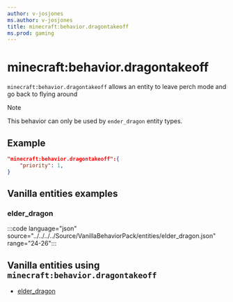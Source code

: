 ```yaml
---
author: v-josjones
ms.author: v-josjones
title: minecraft:behavior.dragontakeoff
ms.prod: gaming
---
```


# minecraft:behavior.dragontakeoff

`minecraft:behavior.dragontakeoff` allows an entity to leave perch mode and go back to flying around

> [!NOTE]
> This behavior can only be used by `ender_dragon` entity types.

## Example

```json
"minecraft:behavior.dragontakeoff":{
    "priority": 1,
}
```

## Vanilla entities examples

### elder_dragon

:::code language="json" source="../../../../Source/VanillaBehaviorPack/entities/elder_dragon.json" range="24-26":::

## Vanilla entities using `minecraft:behavior.dragontakeoff`

- [elder_dragon](../../../../Source/VanillaBehaviorPack_Snippets/entities/elder_dragon.md)
